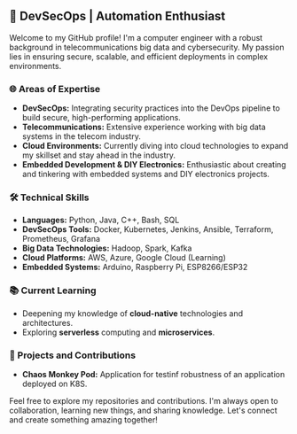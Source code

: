 ## 🚀 DevSecOps | Automation Enthusiast

Welcome to my GitHub profile! I'm a computer engineer with a robust background in telecommunications big data and cybersecurity. 
My passion lies in ensuring secure, scalable, and efficient deployments in complex environments. 

### 🌐 Areas of Expertise
- **DevSecOps:** Integrating security practices into the DevOps pipeline to build secure, high-performing applications.
- **Telecommunications:** Extensive experience working with big data systems in the telecom industry.
- **Cloud Environments:** Currently diving into cloud technologies to expand my skillset and stay ahead in the industry.
- **Embedded Development & DIY Electronics:** Enthusiastic about creating and tinkering with embedded systems and DIY electronics projects.

### 🛠️ Technical Skills
- **Languages:** Python, Java, C++, Bash, SQL
- **DevSecOps Tools:** Docker, Kubernetes, Jenkins, Ansible, Terraform, Prometheus, Grafana
- **Big Data Technologies:** Hadoop, Spark, Kafka
- **Cloud Platforms:** AWS, Azure, Google Cloud (Learning)
- **Embedded Systems:** Arduino, Raspberry Pi, ESP8266/ESP32

### 📚 Current Learning
- Deepening my knowledge of **cloud-native** technologies and architectures.
- Exploring **serverless** computing and **microservices**.

### 🌟 Projects and Contributions
- **Chaos Monkey Pod:** Application for testinf robustness of an application deployed on K8S.

Feel free to explore my repositories and contributions. I'm always open to collaboration, learning new things, and sharing knowledge. Let's connect and create something amazing together!
